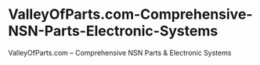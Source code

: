 # ValleyOfParts.com-Comprehensive-NSN-Parts-Electronic-Systems
ValleyOfParts.com – Comprehensive NSN Parts &amp; Electronic Systems
